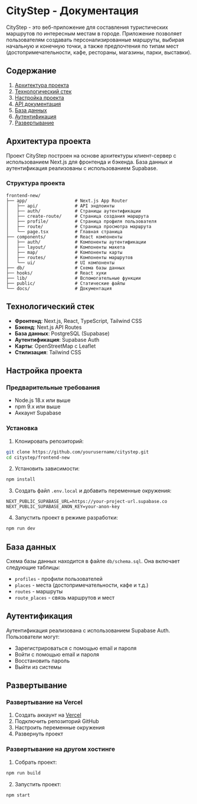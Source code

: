 # CityStep - Документация

CityStep - это веб-приложение для составления туристических маршрутов по интересным местам в городе. Приложение позволяет пользователям создавать персонализированные маршруты, выбирая начальную и конечную точки, а также предпочтения по типам мест (достопримечательности, кафе, рестораны, магазины, парки, выставки).

## Содержание

1. [Архитектура проекта](#архитектура-проекта)
2. [Технологический стек](#технологический-стек)
3. [Настройка проекта](#настройка-проекта)
4. [API документация](api.md)
5. [База данных](#база-данных)
6. [Аутентификация](#аутентификация)
7. [Развертывание](#развертывание)

## Архитектура проекта

Проект CityStep построен на основе архитектуры клиент-сервер с использованием Next.js для фронтенда и бэкенда. База данных и аутентификация реализованы с использованием Supabase.

### Структура проекта

```
frontend-new/
├── app/                  # Next.js App Router
│   ├── api/              # API эндпоинты
│   ├── auth/             # Страницы аутентификации
│   ├── create-route/     # Страница создания маршрута
│   ├── profile/          # Страница профиля пользователя
│   ├── route/            # Страница просмотра маршрута
│   └── page.tsx          # Главная страница
├── components/           # React компоненты
│   ├── auth/             # Компоненты аутентификации
│   ├── layout/           # Компоненты макета
│   ├── map/              # Компоненты карты
│   ├── routes/           # Компоненты маршрутов
│   └── ui/               # UI компоненты
├── db/                   # Схема базы данных
├── hooks/                # React хуки
├── lib/                  # Вспомогательные функции
├── public/               # Статические файлы
└── docs/                 # Документация
```

## Технологический стек

- **Фронтенд**: Next.js, React, TypeScript, Tailwind CSS
- **Бэкенд**: Next.js API Routes
- **База данных**: PostgreSQL (Supabase)
- **Аутентификация**: Supabase Auth
- **Карты**: OpenStreetMap с Leaflet
- **Стилизация**: Tailwind CSS

## Настройка проекта

### Предварительные требования

- Node.js 18.x или выше
- npm 9.x или выше
- Аккаунт Supabase

### Установка

1. Клонировать репозиторий:

```bash
git clone https://github.com/yourusername/citystep.git
cd citystep/frontend-new
```

2. Установить зависимости:

```bash
npm install
```

3. Создать файл `.env.local` и добавить переменные окружения:

```
NEXT_PUBLIC_SUPABASE_URL=https://your-project-url.supabase.co
NEXT_PUBLIC_SUPABASE_ANON_KEY=your-anon-key
```

4. Запустить проект в режиме разработки:

```bash
npm run dev
```

## База данных

Схема базы данных находится в файле `db/schema.sql`. Она включает следующие таблицы:

- `profiles` - профили пользователей
- `places` - места (достопримечательности, кафе и т.д.)
- `routes` - маршруты
- `route_places` - связь маршрутов и мест

## Аутентификация

Аутентификация реализована с использованием Supabase Auth. Пользователи могут:

- Зарегистрироваться с помощью email и пароля
- Войти с помощью email и пароля
- Восстановить пароль
- Выйти из системы

## Развертывание

### Развертывание на Vercel

1. Создать аккаунт на [Vercel](https://vercel.com)
2. Подключить репозиторий GitHub
3. Настроить переменные окружения
4. Развернуть проект

### Развертывание на другом хостинге

1. Собрать проект:

```bash
npm run build
```

2. Запустить проект:

```bash
npm start
```
